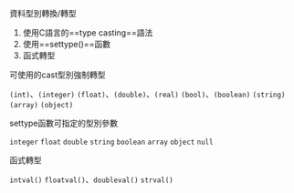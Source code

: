 資料型別轉換/轉型

1. 使用C語言的==type casting==語法
2. 使用==settype()==函數
3. 函式轉型

可使用的cast型別強制轉型

`(int)`、`(integer)`
`(float)`、`(double)`、`(real)`
`(bool)`、`(boolean)`
`(string)`
`(array)`
`(object)`

settype函數可指定的型別參數

`integer`
`float`
`double`
`string`
`boolean`
`array`
`object`
`null`

函式轉型

`intval()`
`floatval()`、`doubleval()`
`strval()`